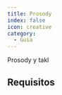 ```yaml
---
title: Prosody
index: false
icon: creative
category:
  - Guia
---
```


Prosody y takl 
## Requisitos

